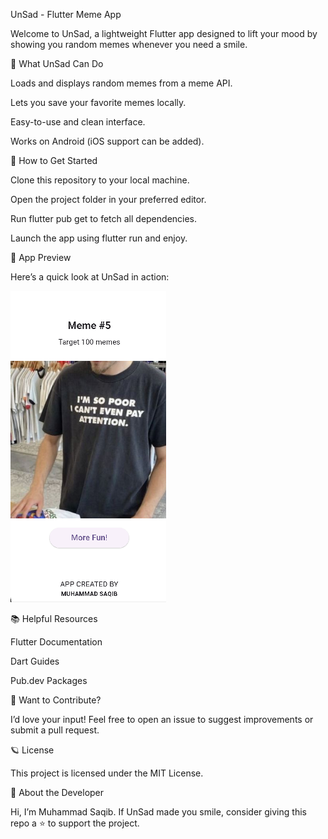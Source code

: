 UnSad - Flutter Meme App

Welcome to UnSad, a lightweight Flutter app designed to lift your mood by showing you random memes whenever you need a smile.

📱 What UnSad Can Do

Loads and displays random memes from a meme API.

Lets you save your favorite memes locally.

Easy-to-use and clean interface.

Works on Android (iOS support can be added).

🚀 How to Get Started

Clone this repository to your local machine.

Open the project folder in your preferred editor.

Run flutter pub get to fetch all dependencies.

Launch the app using flutter run and enjoy.

📸 App Preview

Here’s a quick look at UnSad in action:

![UnSad App Screenshot](screenshot/UnSad_Screenshot.png)

📚 Helpful Resources

Flutter Documentation

Dart Guides

Pub.dev Packages

🤝 Want to Contribute?

I’d love your input! Feel free to open an issue to suggest improvements or submit a pull request.

🪐 License

This project is licensed under the MIT License.

🙌 About the Developer

Hi, I’m Muhammad Saqib. If UnSad made you smile, consider giving this repo a ⭐ to support the project.

